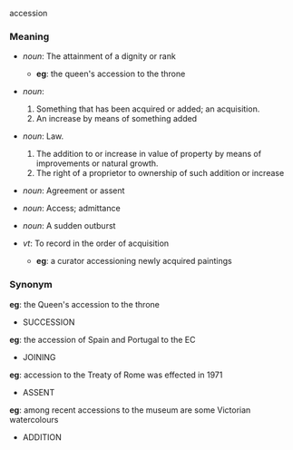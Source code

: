 accession
### Meaning
+ _noun_: The attainment of a dignity or rank
    + __eg__: the queen's accession to the throne
+ _noun_:
   1. Something that has been acquired or added; an acquisition.
   2. An increase by means of something added
+ _noun_: Law.
   1. The addition to or increase in value of property by means of improvements or natural growth.
   2. The right of a proprietor to ownership of such addition or increase
+ _noun_: Agreement or assent
+ _noun_: Access; admittance
+ _noun_: A sudden outburst

+ _vt_: To record in the order of acquisition
    + __eg__: a curator accessioning newly acquired paintings

### Synonym

__eg__: the Queen's accession to the throne

+ SUCCESSION

__eg__: the accession of Spain and Portugal to the EC

+ JOINING

__eg__: accession to the Treaty of Rome was effected in 1971

+ ASSENT

__eg__: among recent accessions to the museum are some Victorian watercolours

+ ADDITION


